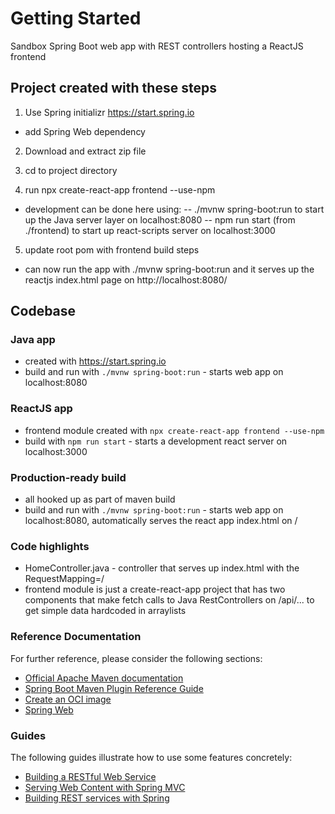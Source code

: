 # Getting Started

Sandbox Spring Boot web app with REST controllers hosting a ReactJS frontend

## Project created with these steps
1. Use Spring initializr https://start.spring.io
 - add Spring Web dependency

2. Download and extract zip file

3. cd to project directory

4. run npx create-react-app frontend --use-npm
 - development can be done here using:
 -- ./mvnw spring-boot:run to start up the Java server layer on localhost:8080
 -- npm run start (from ./frontend) to start up react-scripts server on localhost:3000

5. update root pom with frontend build steps
 - can now run the app with ./mvnw spring-boot:run and it serves up the reactjs index.html page on http://localhost:8080/

## Codebase

### Java app 
* created with https://start.spring.io
* build and run with `./mvnw spring-boot:run` - starts web app on localhost:8080

### ReactJS app
* frontend module created with `npx create-react-app frontend --use-npm`
* build with `npm run start` - starts a development react server on localhost:3000

### Production-ready build
* all hooked up as part of maven build
* build and run with `./mvnw spring-boot:run` - starts web app on localhost:8080, automatically serves the react app index.html on /

### Code highlights
* HomeController.java - controller that serves up index.html with the RequestMapping=/
* frontend module is just a create-react-app project that has two components that make fetch calls to Java RestControllers on /api/... to get simple data hardcoded in arraylists

### Reference Documentation
For further reference, please consider the following sections:

* [Official Apache Maven documentation](https://maven.apache.org/guides/index.html)
* [Spring Boot Maven Plugin Reference Guide](https://docs.spring.io/spring-boot/docs/2.5.1/maven-plugin/reference/html/)
* [Create an OCI image](https://docs.spring.io/spring-boot/docs/2.5.1/maven-plugin/reference/html/#build-image)
* [Spring Web](https://docs.spring.io/spring-boot/docs/2.5.1/reference/htmlsingle/#boot-features-developing-web-applications)

### Guides
The following guides illustrate how to use some features concretely:

* [Building a RESTful Web Service](https://spring.io/guides/gs/rest-service/)
* [Serving Web Content with Spring MVC](https://spring.io/guides/gs/serving-web-content/)
* [Building REST services with Spring](https://spring.io/guides/tutorials/bookmarks/)

